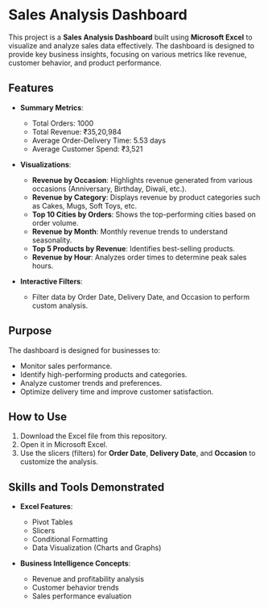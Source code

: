 # Sales Analysis Dashboard

This project is a **Sales Analysis Dashboard** built using **Microsoft Excel** to visualize and analyze sales data effectively. The dashboard is designed to provide key business insights, focusing on various metrics like revenue, customer behavior, and product performance.

## Features

- **Summary Metrics**:
  - Total Orders: 1000
  - Total Revenue: ₹35,20,984
  - Average Order-Delivery Time: 5.53 days
  - Average Customer Spend: ₹3,521

- **Visualizations**:
  - **Revenue by Occasion**: Highlights revenue generated from various occasions (Anniversary, Birthday, Diwali, etc.).
  - **Revenue by Category**: Displays revenue by product categories such as Cakes, Mugs, Soft Toys, etc.
  - **Top 10 Cities by Orders**: Shows the top-performing cities based on order volume.
  - **Revenue by Month**: Monthly revenue trends to understand seasonality.
  - **Top 5 Products by Revenue**: Identifies best-selling products.
  - **Revenue by Hour**: Analyzes order times to determine peak sales hours.

- **Interactive Filters**:
  - Filter data by Order Date, Delivery Date, and Occasion to perform custom analysis.

## Purpose

The dashboard is designed for businesses to:
- Monitor sales performance.
- Identify high-performing products and categories.
- Analyze customer trends and preferences.
- Optimize delivery time and improve customer satisfaction.

## How to Use

1. Download the Excel file from this repository.
2. Open it in Microsoft Excel.
3. Use the slicers (filters) for **Order Date**, **Delivery Date**, and **Occasion** to customize the analysis.

## Skills and Tools Demonstrated

- **Excel Features**:
  - Pivot Tables
  - Slicers
  - Conditional Formatting
  - Data Visualization (Charts and Graphs)

- **Business Intelligence Concepts**:
  - Revenue and profitability analysis
  - Customer behavior trends
  - Sales performance evaluation

